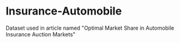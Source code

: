 # Insurance-Automobile
Dataset used in article named "Optimal Market Share in Automobile Insurance Auction Markets"
